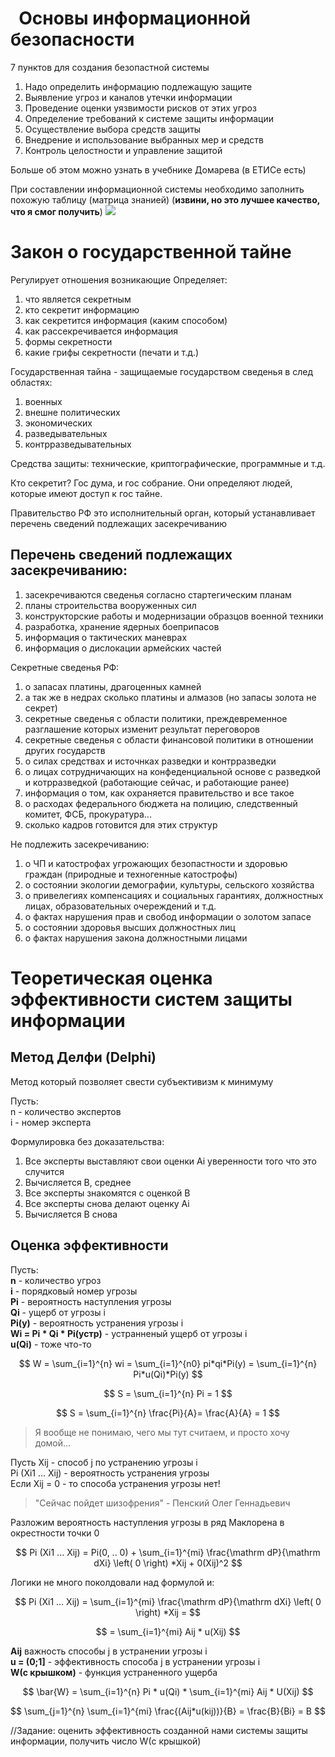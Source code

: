 #   Основы информационной безопасности

7 пунктов для создания безопастной системы
1. Надо определить информацию подлежащую защите
2. Выявление угроз и каналов утечки информации
3. Проведение оценки уязвимости рисков от этих угроз
4. Определение требований к системе защиты информации
5. Осуществление выбора средств защиты
6. Внедрение и использование выбранных мер и средств
7. Контроль целостности и управление защитой

Больше об этом можно узнать в учебнике Домарева (в ЕТИСе есть)

При составлении информационной системы необходимо заполнить похожую таблицу (матрица знанией) (__извини, но это лучшее качество, что я смог получить__)
![](https://gitlab.com/Fnight/psu-education/blob/master/ОИБ/1.JPG)

# Закон о государственной тайне
Регулирует отношения возникающие 
Определяет:
1. что является секретным
2. кто секретит информацию
3. как секретится информация (каким способом)
4. как рассекречивается информация
5. формы секретности
6. какие грифы секретности (печати и т.д.)

Государственная тайна - защищаемые государством сведенья в след областях:
1. военных
2. внешне политических
3. экономических
4. разведывательных
5. контрразведывательных

Средства защиты: технические, криптографические, программные и т.д.

Кто секретит? Гос дума, и гос собрание. Они определяют людей, которые имеют доступ к гос тайне.

Правительство РФ это исполнительный орган, который устанавливает перечень сведений подлежащих засекречиванию

## Перечень сведений подлежащих засекречиванию:
1. засекречиваются сведенья согласно стартегическим планам
2. планы строительства вооруженных сил
3. конструкторские работы и модернизации образцов военной техники
4. разработка, хранение ядерных боеприпасов
5. информация о тактических маневрах
6. информация о дислокации армейских частей

Секретные сведенья РФ:
1. о запасах платины, драгоценных камней
2. а так же в недрах сколько платины и алмазов (но запасы золота не секрет)
3. секретные сведенья с области политики, преждевременное разглашение которых изменит результат переговоров
4. секретные сведенья с области финансовой политики в отношении других государств
5. о силах средствах и источнках разведки и контрразведки
6. о лицах сотрудничающих на конфеденциальной основе с разведкой и котрразведкой (работающие сейчас, и работающие ранее)
7. информация о том, как охраняется правительство и все такое
8. о расходах федерального бюджета на полицию, следственный комитет, ФСБ, прокуратура...
9. сколько кадров готовится для этих структур

Не подлежить засекречиванию:
1. о ЧП и катострофах угрожающих безопастности и здоровью граждан (природные и техногенные катострофы)
2. о состоянии экологии демографии, культуры, сельского хозяйства
3. о привелегиях компенсациях и социальных гарантиях, должностных лицах, образовательных очереждений и т.д.
4. о фактах нарушения прав и свобод 
информации о золотом запасе
5. о состоянии здоровья высших должностных лиц
6. о фактах нарушения закона должностными лицами

# Теоретическая оценка эффективности систем защиты информации
## Метод Делфи (Delphi)
Метод который позволяет свести субъективизм к минимуму

Пусть:<br>
n - количество экспертов<br>
i - номер эксперта

Формулировка без доказательства:
1. Все эксперты выставляют свои оценки Аi уверенности того что это случится
2. Вычисляется B, среднее
3. Все эксперты знакомятся с оценкой В
4. Все эксперты снова делают оценку Ai
5. Вычисляется В снова

## Оценка эффективности
Пусть: <br>
**n** - количество угроз<br>
**i** - порядковый номер угрозы<br>
**Pi** - вероятность наступления угрозы<br>
**Qi** - ущерб от угрозы i<br>
**Pi(y)** - вероятность устранения угрозы i<br>
**Wi = Pi * Qi * Pi(устр)**  - устранненый ущерб от угрозы i<br>
**u(Qi)** - тоже что-то<br>

$$ W = \sum_{i=1}^{n} wi = \sum_{i=1}^{n0} pi*qi*Pi(y) = \sum_{i=1}^{n} Pi*u(Qi)*Pi(y)  $$

$$ S = \sum_{i=1}^{n} Pi = 1  $$

$$ S = \sum_{i=1}^{n} \frac{Pi}{A}= \frac{A}{A} = 1 $$

>Я вообще не понимаю, чего мы тут считаем, и просто хочу домой...<br>

Пусть Xij - способ j по устранению угрозы i<br>
Pi (Xi1 ... Xij) - вероятность устранения угрозы<br>
Если Xij = 0 - то способа устранения угрозы нет!<br>

>"Сейчас пойдет шизофрения" - Пенский Олег Геннадьевич

Разложим вероятность наступления угрозы в ряд Маклорена в окрестности точки 0<br>

$$ Pi (Xi1 ... Xij) = Pi(0, .. 0) + \sum_{i=1}^{mi} \frac{\mathrm dP}{\mathrm dXi} \left( 0 \right) *Xij + 0(Xij)^2  $$

Логики не много поколдовали над формулой и:<br>

$$ Pi (Xi1 ... Xij) = \sum_{i=1}^{mi} \frac{\mathrm dP}{\mathrm dXi} \left( 0 \right) *Xij =  $$

$$ = \sum_{i=1}^{mi} Aij * u(Xij) $$

**Аij** важность способы j в устранении угрозы i<br>
**u = (0;1]** - эффективность способа j в устранении угрозы i<br>
**W(с крышком)** - функция устраненного ущерба<br>

$$ \bar{W} = \sum_{i=1}^{n} Pi * u(Qi) * \sum_{i=1}^{mi} Aij * U(Xij) $$

$$ \sum_{j=1}^{n} \sum_{i=1}^{mi} \frac{(Aij*u(kij))}{B} = \frac{B}{Bi} = B $$

//Задание: оценить эффективность созданной нами системы защиты информации, получить число W(с крышкой) <br>